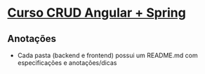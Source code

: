 # [Curso CRUD Angular + Spring](https://loiane.training/continuar-curso/crud-angular-spring)

## Anotações

- Cada pasta (backend e frontend) possui um README.md com especificações e anotações/dicas
